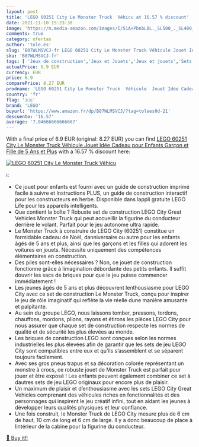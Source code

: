 ```yaml
---
layout: post
title: 'LEGO 60251 City Le Monster Truck  Véhicu at 16.57 % discount'
date: 2021-11-10 15:23:38
image: 'https://m.media-amazon.com/images/I/51A+PbnbLBL._SL500_._SL400_.jpg'
comments: true
category: ofertas
author: 'tole.es'
slug: 'B07WLMSVCJ-fr LEGO 60251 City Le Monster Truck Véhicule Jouet Idée...'
sku: 'B07WLMSVCJ-fr'
tags: [ 'Jeux de construction','Jeux et Jouets','Jeux et jouets','Sets de jeux de construction','lego', ]
actualPrice: 6.9 EUR
currency: EUR
price: 6.9
comparePrice: 8.27 EUR
prodname: 'LEGO 60251 City Le Monster Truck  Véhicule  Jouet Idée Cadeau pour Enfants Garçon et Fille de 5 Ans et Plus'
country: 'fr'
flag: '🇫🇷'
brand: 'LEGO'
buyurl: 'https://www.amazon.fr/dp/B07WLMSVCJ/?tag=tolees0d-21'
descuento: '16.57'
average: '7.04666666666667'
---
```


With a final price of 6.9 EUR (original: 8.27 EUR) you can find [LEGO 60251 City Le Monster Truck  Véhicule  Jouet Idée Cadeau pour Enfants Garçon et Fille de 5 Ans et Plus](https://www.amazon.fr/dp/B07WLMSVCJ/?tag=tolees0d-21) with a  16.57 % discount here:

[![LEGO 60251 City Le Monster Truck  Véhicu](https://m.media-amazon.com/images/I/51A+PbnbLBL._SL500_._SL400_.jpg)](https://www.amazon.fr/dp/B07WLMSVCJ/?tag=tolees0d-21)

ℹ️:

- Ce jouet pour enfants est fourni avec un guide de construction imprimé facile à suivre et Instructions PLUS, un guide de construction interactif pour les constructeurs en herbe. Disponible dans lappli gratuite LEGO Life pour les appareils intelligents.
- Que contient la boîte ? Robuste set de construction LEGO City Great Vehicles Monster Truck qui peut accueillir la figurine du conducteur derrière le volant. Parfait pour le jeu autonome ultra rapide.
- Le Monster Truck à construire de LEGO City (60251) constitue un formidable cadeau de Noël, danniversaire ou autre pour les enfants âgés de 5 ans et plus, ainsi que les garçons et les filles qui adorent les voitures en jouets. Nécessite uniquement des compétences élémentaires en construction.
- Des piles sont-elles nécessaires ? Non, ce jouet de construction fonctionne grâce à limagination débordante des petits enfants. Il suffit douvrir les sacs de briques pour que le jeu puisse commencer immédiatement !
- Les jeunes âgés de 5 ans et plus découvrent lenthousiasme pour LEGO City avec ce set de construction Le Monster Truck, conçu pour inspirer le jeu de rôle imaginatif qui reflète la vie réelle dune manière amusante et palpitante.
- Au sein du groupe LEGO, nous laissons tomber, pressons, tordons, chauffons, mordons, plions, rayons et étirons les pièces LEGO City pour nous assurer que chaque set de construction respecte les normes de qualité et de sécurité les plus élevées au monde.
- Les briques de construction LEGO sont conçues selon les normes industrielles les plus élevées afin de garantir que les sets de jeu LEGO City sont compatibles entre eux et qu’ils s’assemblent et se séparent toujours facilement.
- Avec ses gros pneus trapus et sa décoration colorée représentant un monstre à crocs, ce robuste jouet de Monster Truck est parfait pour jouer et être exposé ! Les enfants peuvent également combiner ce set à dautres sets de jeu LEGO originaux pour encore plus de plaisir.
- Un maximum de plaisir et d’enthousiasme avec les sets LEGO City Great Vehicles comprenant des véhicules riches en fonctionnalités et des personnages qui inspirent le jeu créatif infini, tout en aidant les jeunes à développer leurs qualités physiques et leur confiance.
- Une fois construit, le Monster Truck de LEGO City mesure plus de 6 cm de haut, 10 cm de long et 6 cm de large. Il y a donc beaucoup de place à lintérieur de la cabine pour la figurine du conducteur.

[🛒 Buy it!!](https://www.amazon.fr/dp/B07WLMSVCJ/?tag=tolees0d-21)
